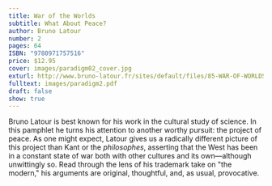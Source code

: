 ```yaml
---
title: War of the Worlds
subtitle: What About Peace?
author: Bruno Latour
number: 2
pages: 64
ISBN: "9780971757516"
price: $12.95
cover: images/paradigm02_cover.jpg
exturl: http://www.bruno-latour.fr/sites/default/files/85-WAR-OF-WORLDS-GB.pdf
fulltext: images/paradigm2.pdf
draft: false
show: true
---
```

Bruno Latour is best known for his work in the cultural study of science. In this pamphlet he turns his attention to another worthy pursuit: the project of peace. As one might expect, Latour gives us a radically different picture of this project than Kant or the *philosophes*, asserting that the West has been in a constant state of war both with other cultures and its own—although unwittingly so. Read through the lens of his trademark take on "the modern," his arguments are original, thoughtful, and, as usual, provocative.

